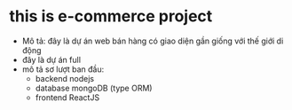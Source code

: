 # this is e-commerce project
 - Mô tả: đây là dự án web bán hàng có giao diện gần giống với thế giới di động
 - đây là dự án full
 - mô tả sơ lượt ban đầu: 
    + backend nodejs 
    + database mongoDB (type ORM)
    + frontend ReactJS


#
